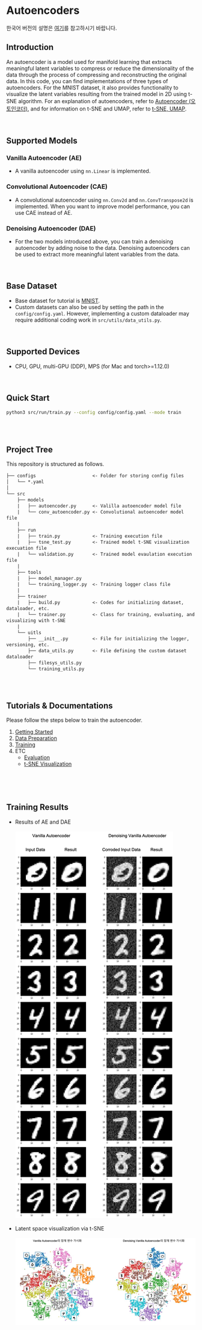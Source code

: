 # Autoencoders
한국어 버전의 설명은 [여기](./docs/README_ko.md)를 참고하시기 바랍니다.

## Introduction
An autoencoder is a model used for manifold learning that extracts meaningful latent variables to compress or reduce the dimensionality of the data through the process of compressing and reconstructing the original data. 
In this code, you can find implementations of three types of autoencoders.
For the MNIST dataset, it also provides functionality to visualize the latent variables resulting from the trained model in 2D using t-SNE algorithm.
For an explanation of autoencoders, refer to [Autoencoder (오토인코더)](https://ljm565.github.io/contents/ManifoldLearning1.html), and for information on t-SNE and UMAP, refer to [t-SNE, UMAP](https://ljm565.github.io/contents/ManifoldLearning2.html).
<br><br><br>

## Supported Models
### Vanilla Autoencoder (AE)
* A vanilla autoencoder using `nn.Linear` is implemented.

### Convolutional Autoencoder (CAE)
* A convolutional autoencoder using `nn.Conv2d` and `nn.ConvTranspose2d` is implemented.
When you want to improve model performance, you can use CAE instead of AE.

### Denoising Autoencoder (DAE)
* For the two models introduced above, you can train a denoising autoencoder by adding noise to the data.
Denoising autoencoders can be used to extract more meaningful latent variables from the data.
<br><br><br>

## Base Dataset
* Base dataset for tutorial is [MNIST](http://yann.lecun.com/exdb/mnist/).
* Custom datasets can also be used by setting the path in the `config/config.yaml`.
However, implementing a custom dataloader may require additional coding work in `src/utils/data_utils.py`.
<br><br><br>

## Supported Devices
* CPU, GPU, multi-GPU (DDP), MPS (for Mac and torch>=1.12.0)
<br><br><br>

## Quick Start
```bash
python3 src/run/train.py --config config/config.yaml --mode train
```
<br><br>

## Project Tree
This repository is structured as follows.
```
├── configs                     <- Folder for storing config files
│   └── *.yaml
│
└── src      
    ├── models
    |   ├── autoencoder.py      <- Valilla autoencoder model file
    |   └── conv_autoencoder.py <- Convolutional autoencoder model file
    |
    ├── run                   
    |   ├── train.py            <- Training execution file
    |   ├── tsne_test.py        <- Trained model t-SNE visualization execuation file
    |   └── validation.py       <- Trained model evaulation execution file
    | 
    ├── tools                   
    |   ├── model_manager.py          
    |   └── training_logger.py  <- Training logger class file
    |
    ├── trainer                 
    |   ├── build.py            <- Codes for initializing dataset, dataloader, etc.
    |   └── trainer.py          <- Class for training, evaluating, and visualizing with t-SNE
    |
    └── uitls                   
        ├── __init__.py         <- File for initializing the logger, versioning, etc.
        ├── data_utils.py       <- File defining the custom dataset dataloader
        ├── filesys_utils.py       
        └── training_utils.py     
```
<br><br>

## Tutorials & Documentations
Please follow the steps below to train the autoencoder.

1. [Getting Started](./docs/1_getting_started.md)
2. [Data Preparation](./docs/2_data_preparation.md)
3. [Training](./docs/3_trainig.md)
4. ETC
   * [Evaluation](./docs/4_model_evaluation.md)
   * [t-SNE Visualization](./docs/5_tsne_visualization.md)

<br><br><br>


## Training Results
* Results of AE and DAE<br><br>
![AE results](docs/figs/img1.jpg)<br><br>
* Latent space visualization via t-SNE<br><br>
![AE results](docs/figs/img2.jpg)
<br><br><br>




